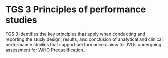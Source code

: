 # TGS 3 Principles of performance studies

TGS 3 identifies the key principles that apply when conducting and reporting the study design, results, and conclusion of analytical and clinical performance studies that support performance claims for IVDs undergoing assessment for WHO Prequalification.

